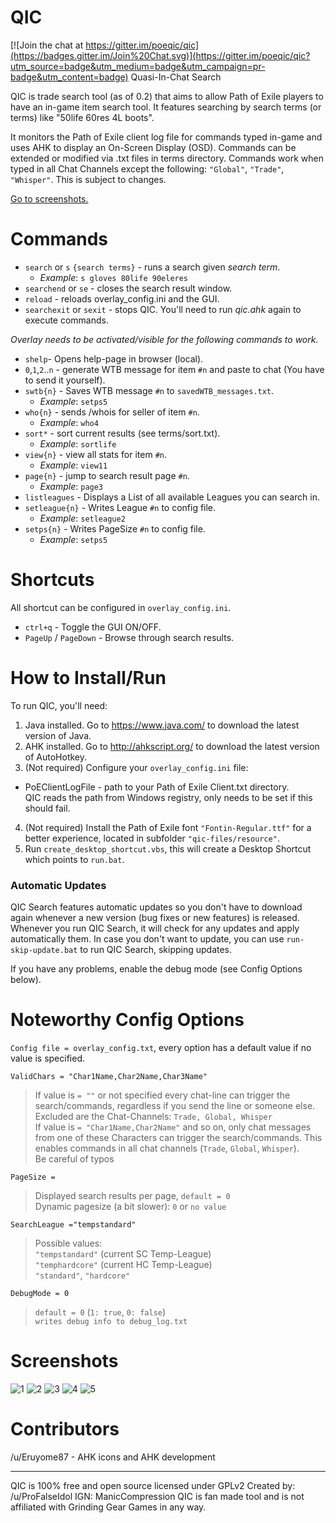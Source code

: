 # QIC

[![Join the chat at https://gitter.im/poeqic/qic](https://badges.gitter.im/Join%20Chat.svg)](https://gitter.im/poeqic/qic?utm_source=badge&utm_medium=badge&utm_campaign=pr-badge&utm_content=badge)
Quasi-In-Chat Search

QIC is trade search tool (as of 0.2) that aims to allow Path of Exile players to have an in-game item search tool. It features searching by search terms (or terms) like "50life 60res 4L boots".

It monitors the Path of Exile client log file for commands typed in-game and uses AHK to display an On-Screen Display (OSD). Commands can be extended or modified via .txt files in terms directory. Commands work when typed in all Chat Channels except the following: `"Global"`, `"Trade"`, `"Whisper"`. This is subject to changes.  

[Go to screenshots.](#screenshots)

# Commands

* `search` or `s` `{search terms}` - runs a search given _search term_.
  * _Example_: `s gloves 80life 90eleres`
* `searchend` or `se` - closes the search result window.
* `reload` - reloads overlay_config.ini and the GUI.
* `searchexit` or `sexit` - stops QIC. You'll need to run _qic.ahk_ again to execute commands.
 
_Overlay needs to be activated/visible for the following commands to work._
* `shelp`- Opens help-page in browser (local).
* `0`,`1`,`2`..`n` - generate WTB message for item `#n` and paste to chat (You have to send it yourself).
* `swtb{n}` - Saves WTB message `#n` to `savedWTB_messages.txt`.
  * _Example_: `setps5`
* `who{n}` - sends /whois for seller of item `#n`.
  * _Example_: `who4`
* `sort*` - sort current results (see terms/sort.txt).
  * _Example_: `sortlife`
* `view{n}` - view all stats for item `#n`.
  * _Example_: `view11`
* `page{n}` - jump to search result page `#n`.
  * _Example_: `page3`
* `listleagues` - Displays a List of all available Leagues you can search in.
* `setleague{n}` - Writes League `#n` to config file.
  * _Example_: `setleague2`
* `setps{n}` - Writes PageSize `#n` to config file.
  * _Example_: `setps5`

# Shortcuts
All shortcut can be configured in `overlay_config.ini`.
* `ctrl+q` - Toggle the GUI ON/OFF.
* `PageUp` / `PageDown` - Browse through search results.

# How to Install/Run

To run QIC, you'll need:

1. Java installed. Go to https://www.java.com/ to download the latest version of Java.
2. AHK installed. Go to http://ahkscript.org/ to download the latest version of AutoHotkey.
3. (Not required) Configure your `overlay_config.ini` file:
  * PoEClientLogFile - path to your Path of Exile Client.txt directory.  
    QIC reads the path from Windows registry, only needs to be set if this should fail.
4. (Not required) Install the Path of Exile font `"Fontin-Regular.ttf"` for a better experience, located in subfolder `"qic-files/resource"`.
5. Run `create_desktop_shortcut.vbs`, this will create a Desktop Shortcut which points to `run.bat`.  

### Automatic Updates

QIC Search features automatic updates so you don't have to download again whenever a new version (bug fixes or new features) is released. Whenever you run QIC Search, it will check for any updates and apply automatically them. In case you don't want to update, you can use `run-skip-update.bat` to run QIC Search, skipping updates.

If you have any problems, enable the debug mode (see Config Options below).

# Noteworthy Config Options

`Config file = overlay_config.txt`, every option has a default value if no value is specified.
  
`ValidChars = "Char1Name,Char2Name,Char3Name"`  
> If value is `= ""` or not specified every chat-line can trigger the search/commands, regardless if you send the line or someone else.  
> Excluded are the Chat-Channels: `Trade, Global, Whisper`  
> If value is `= "Char1Name,Char2Name"` and so on, only chat messages from one of these Characters can trigger the search/commands. This enables commands in all chat channels (`Trade`, `Global`, `Whisper`).  
> Be careful of typos

`PageSize = `  
> Displayed search results per page, `default = 0`  
> Dynamic pagesize (a bit slower): `0` or `no value` 

`SearchLeague ="tempstandard"`  
> Possible values:   
> 	`"tempstandard"` (current SC Temp-League)   
>	`"temphardcore"` (current HC Temp-League)   
>	`"standard"`, `"hardcore"`  

`DebugMode = 0`  
> `default = 0` (`1: true`, `0: false`)  
> `writes debug info to debug_log.txt`

# Screenshots

![1](https://raw.githubusercontent.com/poeqic/qic/gh-pages/images/scr01.png)
![2](https://raw.githubusercontent.com/poeqic/qic/gh-pages/images/scr02.png)
![3](https://raw.githubusercontent.com/poeqic/qic/gh-pages/images/scr03.png)
![4](https://raw.githubusercontent.com/poeqic/qic/gh-pages/images/scr04.png)
![5](https://raw.githubusercontent.com/poeqic/qic/gh-pages/images/screen-help.png)

# Contributors

/u/Eruyome87 - AHK icons and AHK development

---

QIC is 100% free and open source licensed under GPLv2
Created by: /u/ProFalseIdol IGN: ManicCompression
QIC is fan made tool and is not affiliated with Grinding Gear Games in any way.
